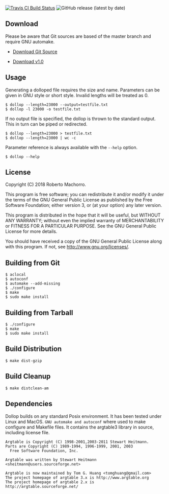 [![Travis CI Build Status](https://api.travis-ci.org/RobertoMachorro/dollop.svg?branch=master)](https://travis-ci.org/RobertoMachorro/dollop)
![GitHub release (latest by date)](https://img.shields.io/github/v/release/RobertoMachorro/dollop)

## Download

Please be aware that Git sources are based of the master branch and require GNU automake.

* [Download Git Source](https://github.com/RobertoMachorro/dollop/archive/v1.0.tar.gz)

* [Download v1.0](https://github.com/RobertoMachorro/dollop/releases/download/v1.0/dollop-1.0.tar.gz)

## Usage

Generating a dolloped file requires the size and name. Parameters can be given in GNU style or short style.
Invalid lengths will be treated as 0.

```
$ dollop --length=23000 --output=testfile.txt
$ dollop -l 23000 -o testfile.txt
```

If no output file is specified, the dollop is thrown to the standard output. This in turn can be piped or redirected.

```
$ dollop --length=23000 > testfile.txt
$ dollop --length=23000 | wc -c
```

Parameter reference is always available with the `--help` option.

```
$ dollop --help
```

## License

Copyright (C) 2018 Roberto Machorro.

This program is free software; you can redistribute it and/or modify
it under the terms of the GNU General Public License as published by
the Free Software Foundation; either version 3, or (at your option)
any later version.

This program is distributed in the hope that it will be useful,
but WITHOUT ANY WARRANTY; without even the implied warranty of
MERCHANTABILITY or FITNESS FOR A PARTICULAR PURPOSE.  See the
GNU General Public License for more details.

You should have received a copy of the GNU General Public License
along with this program.  If not, see <http://www.gnu.org/licenses/>.

## Building from Git

```
$ aclocal
$ autoconf
$ automake --add-missing
$ ./configure
$ make
$ sudo make install
```

## Building from Tarball

```
$ ./configure
$ make
$ sudo make install
```

## Build Distribution

```
$ make dist-gzip
```

## Build Cleanup

```
$ make distclean-am
```

## Dependencies

Dollop builds on any standard Posix environment. It has been tested under Linux and MacOS.
`GNU automake and autoconf` where used to make configure and Makefile files.
It contains the argtable3 library in source, including license file.

```
Argtable is Copyright (C) 1998-2001,2003-2011 Stewart Heitmann.
Parts are Copyright (C) 1989-1994, 1996-1999, 2001, 2003
  Free Software Foundation, Inc.

Argtable was written by Stewart Heitmann <sheitmann@users.sourceforge.net>

Argtable is now maintained by Tom G. Huang <tomghuang@gmail.com>
The project homepage of argtable 3.x is http://www.argtable.org
The project homepage of argtable 2.x is http://argtable.sourceforge.net/
```
